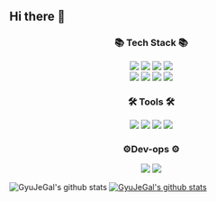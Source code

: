 ## Hi there 👋

<div align=center>
   
   ### 📚 Tech Stack 📚
   <div align=center>
      <img src="https://img.shields.io/badge/java-%23ED8B00.svg?style=for-the-badge&logo=java&logoColor=white">
      <img src="https://img.shields.io/badge/spring-%236DB33F.svg?style=for-the-badge&logo=spring&logoColor=white">
      <img src="https://img.shields.io/badge/spring security-%236DB33F.svg?style=for-the-badge&logo=spring security&logoColor=white">
      <img src="https://img.shields.io/badge/JWT-black?style=for-the-badge&logo=JSON%20web%20tokens" />
   </div>

   
   <div align=center>
      <img src="https://img.shields.io/badge/mysql-%2300f.svg?style=for-the-badge&logo=mysql&logoColor=white">
      <img src="https://img.shields.io/badge/postgresql-%23316192.svg?style=for-the-badge&logo=postgresql&logoColor=white">
      <img src="https://img.shields.io/badge/Linux-FCC624?style=for-the-badge&logo=linux&logoColor=black" />
      <img src="https://img.shields.io/badge/r-%23276DC3.svg?style=for-the-badge&logo=r&logoColor=white">
   </div>

   
  ### 🛠 Tools 🛠
  <div align=center>
    <img src="https://img.shields.io/badge/IntelliJ IDEA-000000.svg?style=for-the-badge&logo=intellij-idea&logoColor=white">
    <img src="https://img.shields.io/badge/Datagrip-000000.svg?style=for-the-badge&logo=datagrip&logoColor=white">
    <img src="https://img.shields.io/badge/RStudio-4285F4?style=for-the-badge&logo=rstudio&logoColor=white">
    <img src="https://img.shields.io/badge/Visual%20Studio-5C2D91.svg?style=for-the-badge&logo=visual-studio&logoColor=white" />
  </div>

   
  ### ⚙️Dev-ops ⚙️
  <div align=center>
    <img src="https://img.shields.io/badge/AWS-%23FF9900.svg?style=for-the-badge&logo=amazon-aws&logoColor=white">
    <img src="https://img.shields.io/badge/nginx-%23009639.svg?style=for-the-badge&logo=nginx&logoColor=white" />
  </div>  
</div>

![GyuJeGal's github stats](https://github-readme-stats.vercel.app/api?username=GyuJeGal&show_icons=true&theme=radical)
[![GyuJeGal's github stats](https://github-readme-stats.vercel.app/api/top-langs/?username=GyuJeGal&show_icons=true&hide_border=true&title_color=004386&icon_color=004386&layout=compact)](https://github.com/GyuJeGal)


